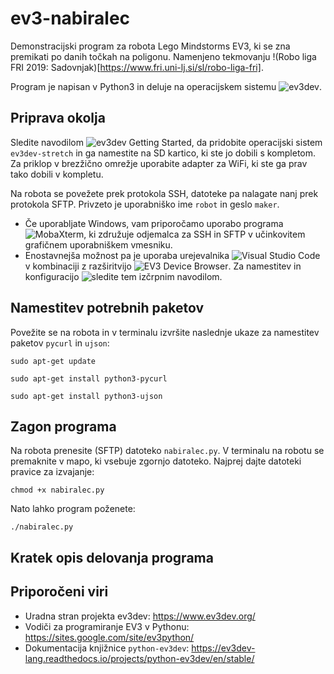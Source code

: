 # ev3-nabiralec
Demonstracijski program za robota Lego Mindstorms EV3, ki se zna premikati po danih točkah na poligonu. Namenjeno tekmovanju !(Robo liga FRI 2019: Sadovnjak)[https://www.fri.uni-lj.si/sl/robo-liga-fri].

Program je napisan v Python3 in deluje na operacijskem sistemu ![ev3dev](https://www.ev3dev.org/). 

## Priprava okolja

Sledite navodilom ![ev3dev Getting Started](https://www.ev3dev.org/docs/getting-started/), da pridobite operacijski sistem `ev3dev-stretch` in ga namestite na SD kartico, ki ste jo dobili s kompletom. Za priklop v brezžično omrežje uporabite adapter za WiFi, ki ste ga prav tako dobili v kompletu.

Na robota se povežete prek protokola SSH, datoteke pa nalagate nanj prek protokola SFTP. Privzeto je uporabniško ime `robot` in geslo `maker`. 
 - Če uporabljate Windows, vam priporočamo uporabo programa ![MobaXterm](https://mobaxterm.mobatek.net/), ki združuje odjemalca za SSH in SFTP v učinkovitem grafičnem uporabniškem vmesniku.
 - Enostavnejša možnost pa je uporaba urejevalnika ![Visual Studio Code](https://code.visualstudio.com/) v kombinaciji z razširitvijo ![EV3 Device Browser](https://github.com/ev3dev/vscode-ev3dev-browser). Za namestitev in konfiguracijo ![sledite tem izčrpnim navodilom](https://sites.google.com/site/ev3python/setting-up-vs-code). 

## Namestitev potrebnih paketov

Povežite se na robota in v terminalu izvršite naslednje ukaze za namestitev paketov `pycurl` in `ujson`:

`sudo apt-get update`

`sudo apt-get install python3-pycurl`

`sudo apt-get install python3-ujson`

## Zagon programa
Na robota prenesite (SFTP) datoteko `nabiralec.py`.
V terminalu na robotu se premaknite v mapo, ki vsebuje zgornjo datoteko. Najprej dajte datoteki pravice za izvajanje:

`chmod +x nabiralec.py`

Nato lahko program poženete:

`./nabiralec.py`


## Kratek opis delovanja programa

 
## Priporočeni viri
- Uradna stran projekta ev3dev: https://www.ev3dev.org/
- Vodiči za programiranje EV3 v Pythonu: https://sites.google.com/site/ev3python/
- Dokumentacija knjižnice `python-ev3dev`: https://ev3dev-lang.readthedocs.io/projects/python-ev3dev/en/stable/ 









